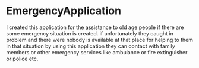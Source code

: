 # EmergencyApplication
 I created this application for the assistance to old age people if there are some emergency situation is created. if unfortunately they caught in problem and there were nobody is available at that place for helping to them  in that situation by using this application they can contact with family members or other emergency services like ambulance or fire extinguisher or police etc.
